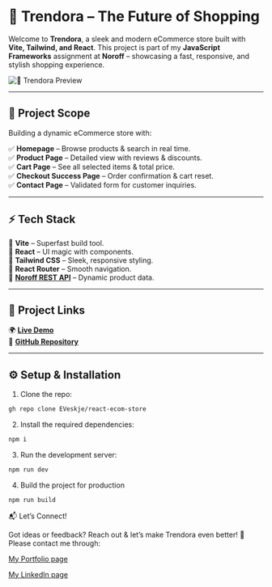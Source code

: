 # 🚀 **Trendora – The Future of Shopping**  

Welcome to **Trendora**, a sleek and modern eCommerce store built with **Vite, Tailwind, and React**. This project is part of my **JavaScript Frameworks** assignment at **Noroff** – showcasing a fast, responsive, and stylish shopping experience.  

![🚀 Trendora Preview]()  

---

## 🛒 **Project Scope**  
Building a dynamic eCommerce store with:  

✅ **Homepage** – Browse products & search in real time.  
✅ **Product Page** – Detailed view with reviews & discounts.  
✅ **Cart Page** – See all selected items & total price.  
✅ **Checkout Success Page** – Order confirmation & cart reset.  
✅ **Contact Page** – Validated form for customer inquiries.  

---

## ⚡ **Tech Stack**  
🔹 **Vite** – Superfast build tool.  
🔹 **React** – UI magic with components.  
🔹 **Tailwind CSS** – Sleek, responsive styling.  
🔹 **React Router** – Smooth navigation.  
🔹 **[Noroff REST API](https://docs.noroff.dev/docs/v2/basic/online-shop)** – Dynamic product data.  

---

## 🔗 **Project Links**  
🌍 **[Live Demo]()**  
📂 **[GitHub Repository](https://github.com/EVeskje/react-ecom-store.git)**  

---

## ⚙️ **Setup & Installation**  

1. Clone the repo:

```bash
gh repo clone EVeskje/react-ecom-store
```

2. Install the required dependencies:

```bash
npm i
```

3. Run the development server:

```bash
npm run dev
```

4. Build the project for production

```bash
npm run build
```


📬 Let’s Connect!

Got ideas or feedback? Reach out & let’s make Trendora even better! 🚀
Please contact me through:

[My Portfolio page](https://portfolio-env.netlify.app/)

[My LinkedIn page](https://www.linkedin.com/in/env-link/)